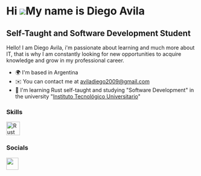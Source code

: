 Hi ![](https://user-images.githubusercontent.com/18350557/176309783-0785949b-9127-417c-8b55-ab5a4333674e.gif)My name is Diego Avila
===================================================================================================================================

Self-Taught and Software Development Student
--------------------

Hello! I am Diego Avila, i'm passionate about learning and much more about IT, that is why I am constantly looking for new opportunities to acquire knowledge and grow in my professional career.

* 🌍  I'm based in Argentina
* ✉️  You can contact me at [aviladiego2009@gmail.com](mailto:aviladiego2009@gmail.com)
* 🧠  I'm learning Rust self-taught and studying "Software Development" in the university "[Instituto Tecnológico Universitario](https://itu.uncuyo.edu.ar)"



### Skills

<p align="left">
<a href="https://www.rust-lang.org/" target="_blank" rel="noreferrer"><img src="https://raw.githubusercontent.com/danielcranney/readme-generator/main/public/icons/skills/rust-colored-dark.svg" width="36" height="36" alt="Rust" /></a>
</p>

### Socials

<p align="left">
<a href="https://www.linkedin.com/in/diego-avila-acosta" target="_blank" rel="noreferrer"><img src="https://raw.githubusercontent.com/danielcranney/readme-generator/main/public/icons/socials/linkedin.svg" width="32" height="32" /></a>
</p>

